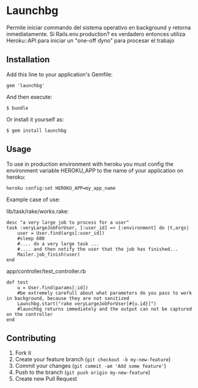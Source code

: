 # Launchbg

Permite iniciar commando del sistema operativo en background y retorna inmediatamente. Si Rails.env.production? es verdadero entonces utiliza Heroku::API para iniciar un "one-off dyno" para procesar el trabajo

## Installation

Add this line to your application's Gemfile:

    gem 'launchbg'

And then execute:

    $ bundle

Or install it yourself as:

    $ gem install launchbg

## Usage

To use in production environment with heroku you must config the environment variable HEROKU_APP to the name of your application on heroku:

`heroku config:set HEROKU_APP=my_app_name`

Example case of use:

lib/task/rake/works.rake:

    desc "a very large job to process for a user"
    task :veryLargeJobForUser, [:user_id] => [:environment] do |t,args|
        user = User.find(args[:user_id])
        #sleep 600
        #.... do a very large task ...
        #.... and then notify the user that the job has finished...
        Mailer.job_finish(user)
    end

    

app/controller/test_controller.rb

    def test
        u = User.find(params[:id])
        #be extremely carefull about what parameters do you pass to work in background, because they are not sanitized
        Launchbg.start("rake veryLargeJobForUser[#{u.id}]")
        #launchbg returns immediately and the output can not be captured on the controller
    end


## Contributing

1. Fork it
2. Create your feature branch (`git checkout -b my-new-feature`)
3. Commit your changes (`git commit -am 'Add some feature'`)
4. Push to the branch (`git push origin my-new-feature`)
5. Create new Pull Request
